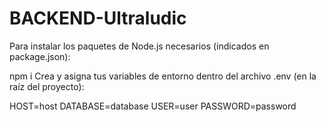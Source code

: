 # BACKEND-Ultraludic
Para instalar los paquetes de Node.js necesarios (indicados en package.json):

npm i
Crea y asigna tus variables de entorno dentro del archivo .env (en la raíz del proyecto):

HOST=host
DATABASE=database
USER=user
PASSWORD=password
